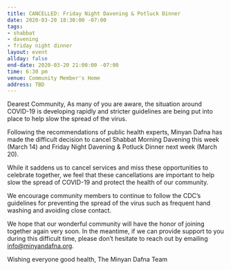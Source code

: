 ```yaml
---
title: CANCELLED: Friday Night Davening & Potluck Dinner
date: 2020-03-20 18:30:00 -07:00
tags:
- shabbat
- davening
- friday night dinner
layout: event
allday: false
end-date: 2020-03-20 21:00:00 -07:00
time: 6:30 pm
venue: Community Member's Home
address: TBD
---
```


Dearest Community,
As many of you are aware, the situation around COVID-19 is developing rapidly and stricter guidelines are being put into place to help slow the spread of the virus.

Following the recommendations of public health experts, Minyan Dafna has made the difficult decision to cancel Shabbat Morning Davening this week (March 14) and Friday Night Davening & Potluck Dinner next week (March 20).

While it saddens us to cancel services and miss these opportunities to celebrate together, we feel that these cancellations are important to help slow the spread of COVID-19 and protect the health of our community.

We encourage community members to continue to follow the CDC’s guidelines for preventing the spread of the virus such as frequent hand washing and avoiding close contact.

We hope that our wonderful community will have the honor of joining together again very soon. In the meantime, if we can provide support to you during this difficult time, please don’t hesitate to reach out by emailing info@minyandafna.org.

Wishing everyone good health,
The Minyan Dafna Team
